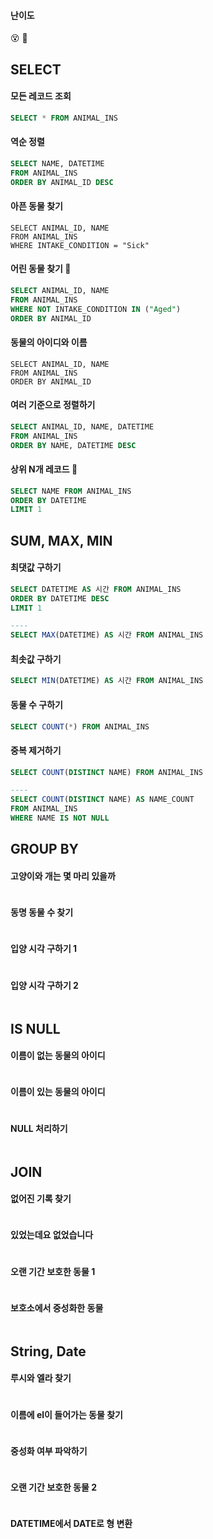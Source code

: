 #### 난이도

😵  🤔



## SELECT

#### 모든 레코드 조회

~~~sql
SELECT * FROM ANIMAL_INS
~~~

#### 역순 정렬

~~~SQL
SELECT NAME, DATETIME 
FROM ANIMAL_INS 
ORDER BY ANIMAL_ID DESC
~~~

#### 아픈 동물 찾기

~~~mysql
SELECT ANIMAL_ID, NAME 
FROM ANIMAL_INS 
WHERE INTAKE_CONDITION = "Sick"
~~~

#### 어린 동물 찾기  🤔

~~~SQL
SELECT ANIMAL_ID, NAME 
FROM ANIMAL_INS 
WHERE NOT INTAKE_CONDITION IN ("Aged") 
ORDER BY ANIMAL_ID
~~~

#### 동물의 아이디와 이름

~~~~sqlite
SELECT ANIMAL_ID, NAME 
FROM ANIMAL_INS 
ORDER BY ANIMAL_ID
~~~~

#### 여러 기준으로 정렬하기 

~~~~SQL
SELECT ANIMAL_ID, NAME, DATETIME 
FROM ANIMAL_INS 
ORDER BY NAME, DATETIME DESC
~~~~

#### 상위 N개 레코드 🤔

~~~~SQL
SELECT NAME FROM ANIMAL_INS
ORDER BY DATETIME
LIMIT 1 
~~~~

## SUM, MAX, MIN

#### 최댓값 구하기

~~~sql
SELECT DATETIME AS 시간 FROM ANIMAL_INS
ORDER BY DATETIME DESC 
LIMIT 1

----
SELECT MAX(DATETIME) AS 시간 FROM ANIMAL_INS
~~~

#### 최솟값 구하기

~~~sql
SELECT MIN(DATETIME) AS 시간 FROM ANIMAL_INS
~~~

#### 동물 수 구하기

~~~sql
SELECT COUNT(*) FROM ANIMAL_INS
~~~

#### 중복 제거하기

~~~sql
SELECT COUNT(DISTINCT NAME) FROM ANIMAL_INS 

----
SELECT COUNT(DISTINCT NAME) AS NAME_COUNT 
FROM ANIMAL_INS 
WHERE NAME IS NOT NULL
~~~

## GROUP BY

#### 고양이와 개는 몇 마리 있을까

~~~~sql

~~~~

#### 동명 동물 수 찾기

~~~~sql

~~~~

#### 입양 시각 구하기 1

~~~~sql

~~~~

#### 입양 시각 구하기 2

~~~~sql

~~~~

## IS NULL

#### 이름이 없는 동물의 아이디

~~~~sql

~~~~

#### 이름이 있는 동물의 아이디

~~~~sql

~~~~

#### NULL 처리하기

~~~~sql

~~~~

## JOIN

#### 없어진 기록 찾기

~~~~sql

~~~~

#### 있었는데요 없었습니다

~~~~sql

~~~~

#### 오랜 기간 보호한 동물 1

~~~~sql

~~~~

#### 보호소에서 중성화한 동물

~~~~sql

~~~~

## String, Date

#### 루시와 엘라 찾기

~~~~sql

~~~~

#### 이름에 el이 들어가는 동물 찾기

~~~~sql

~~~~

#### 중성화 여부 파악하기

~~~~sql

~~~~

#### 오랜 기간 보호한 동물 2

~~~~sql

~~~~

#### DATETIME에서 DATE로 형 변환

~~~~sql

~~~~

